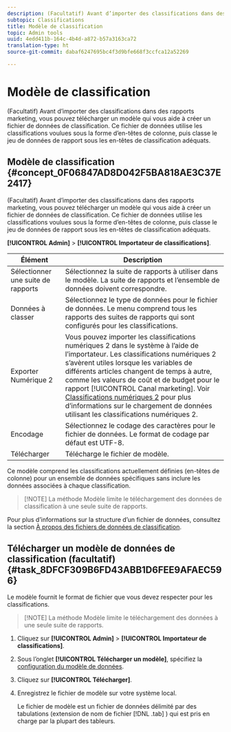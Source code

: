 ```yaml
---
description: (Facultatif) Avant d’importer des classifications dans des rapports marketing, vous pouvez télécharger un modèle qui vous aide à créer un fichier de données de classification. Ce fichier de données utilise les classifications voulues sous la forme d’en-têtes de colonne, puis classe le jeu de données de rapport sous les en-têtes de classification adéquats.
subtopic: Classifications
title: Modèle de classification
topic: Admin tools
uuid: 4edd411b-164c-4b4d-a872-b57a3163ca72
translation-type: ht
source-git-commit: dabaf6247695bc4f3d9bfe668f3ccfca12a52269

---
```



# Modèle de classification

(Facultatif) Avant d’importer des classifications dans des rapports marketing, vous pouvez télécharger un modèle qui vous aide à créer un fichier de données de classification. Ce fichier de données utilise les classifications voulues sous la forme d’en-têtes de colonne, puis classe le jeu de données de rapport sous les en-têtes de classification adéquats.

## Modèle de classification {#concept_0F06847AD8D042F5BA818AE3C37E2417}

(Facultatif) Avant d’importer des classifications dans des rapports marketing, vous pouvez télécharger un modèle qui vous aide à créer un fichier de données de classification. Ce fichier de données utilise les classifications voulues sous la forme d’en-têtes de colonne, puis classe le jeu de données de rapport sous les en-têtes de classification adéquats.

**[!UICONTROL Admin]** > **[!UICONTROL Importateur de classifications]**.

| Élément | Description |
|---|---|
| Sélectionner une suite de rapports | Sélectionnez la suite de rapports à utiliser dans le modèle. La suite de rapports et l’ensemble de données doivent correspondre. |
| Données à classer | Sélectionnez le type de données pour le fichier de données. Le menu comprend tous les rapports des suites de rapports qui sont configurés pour les classifications. |
| Exporter Numérique 2 | Vous pouvez importer les classifications numériques 2 dans le système à l’aide de l’importateur. Les classifications numériques 2 s’avèrent utiles lorsque les variables de différents articles changent de temps à autre, comme les valeurs de coût et de budget pour le rapport [!UICONTROL Canal marketing]. Voir [Classifications numériques 2](/help/components/c-classifications2/c-numeric-2/c-numeric-2-classifications.md) pour plus d’informations sur le chargement de données utilisant les classifications numériques 2. |
| Encodage | Sélectionnez le codage des caractères pour le fichier de données. Le format de codage par défaut est UTF-8. |
| Télécharger | Télécharge le fichier de modèle. |

Ce modèle comprend les classifications actuellement définies (en-têtes de colonne) pour un ensemble de données spécifiques sans inclure les données associées à chaque classification.

>[!NOTE] La méthode Modèle limite le téléchargement des données de classification à une seule suite de rapports.

Pour plus d’informations sur la structure d’un fichier de données, consultez la section [À propos des fichiers de données de classification](/help/components/c-classifications2/c-classifications-importer/c-saint-data-files.md).

## Télécharger un modèle de données de classification (facultatif) {#task_8DFCF309B6FD43ABB1D6FEE9AFAEC596}

Le modèle fournit le format de fichier que vous devez respecter pour les classifications.

>[!NOTE] La méthode Modèle limite le téléchargement des données à une seule suite de rapports.

1. Cliquez sur **[!UICONTROL Admin]** > **[!UICONTROL Importateur de classifications]**.
1. Sous l’onglet **[!UICONTROL Télécharger un modèle]**, spécifiez la [configuration du modèle de données](/help/components/c-classifications2/c-classifications-importer/c-download-saint-data.md).
1. Cliquez sur **[!UICONTROL Télécharger]**.
1. Enregistrez le fichier de modèle sur votre système local.

   Le fichier de modèle est un fichier de données délimité par des tabulations (extension de nom de fichier [!DNL .tab] ) qui est pris en charge par la plupart des tableurs.

